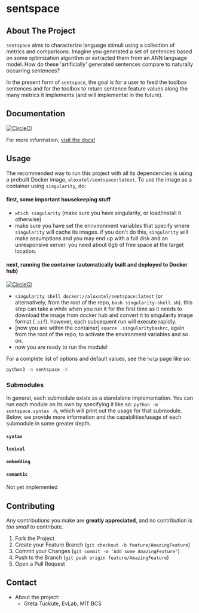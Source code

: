 # sentspace


<!-- ABOUT THE PROJECT -->
## About The Project

`sentspace`
aims to characterize language stimuli using a collection of metrics and comparisons.
Imagine you generated a set of sentences based on some optimization algorithm or extracted 
them from an ANN language model. How do these 'artificially' generated sentences compare to 
naturally occurring sentences?

In the present form of `sentspace`, 
the goal is for a user to feed the toolbox sentences and for the toolbox to return sentence feature values
along the many metrics it implements (and will implementat in the future).

## Documentation 
[![CircleCI](https://circleci.com/gh/aalok-sathe/sentspace/tree/main.svg?style=svg)](https://circleci.com/gh/aalok-sathe/sentspace/tree/main)

For more information, [visit the docs!](https://aalok-sathe.github.io/sentspace/index.html)

<!-- request read access to the [project doc](https://docs.google.com/document/d/1O1M7T5Ji6KKRvDfI7KQXe_LJ7l9O6_OZA7TEaVP4f8E/edit#). -->



## Usage

The recommended way to run this project with all its dependencies is using a prebuilt Docker image, `aloxatel/sentspace:latest`.
To use the image as a container using `singularity`, do:

#### **first, some important housekeeping stuff**
- `which singularity` (make sure you have singularity, or load/install it otherwise)
- make sure you have set the ennvironment variables that specify where `singularity` will cache its images. if you don't do this, `singularity` will make assumptions and you may end up with a full disk and an unresponsive server. you need about 6gb of free space at the target location.

#### **next, running the container** (automatically built and deployed to Docker hub)
[![CircleCI](https://circleci.com/gh/aalok-sathe/sentspace/tree/circle-ci.svg?style=svg)](https://circleci.com/gh/aalok-sathe/sentspace/tree/circle-ci)

- `singularity shell docker://aloxatel/sentspace:latest` (or alternatively, from the root of the repo, `bash singularity-shell.sh`). this step can take a while when you run it for the first time as it needs to download the image from docker hub and convert it to singularity image format (`.sif`). however, each subsequent run will execute rapidly.
- [now you are within the container] `source .singularitybashrc`, again from the root of the repo, to activate the environment variables and so on.
- now you are ready to run the module!

For a complete list of options and default values, see the `help` page like so:
```bash
python3 -m sentspace -h
```

### Submodules

In general, each submodule exists as a standalone implementation. You can run each module on its own by specifying it like so:
`python -m sentspace.syntax -h`, which will print out the usage for that submodule.
Below, we provide more information and the capabilities/usage of each submodule in some greater depth.

#### `syntax`

#### `lexical`

#### `embedding`

#### `semantic`
Not yet implemented

<!-- CONTRIBUTING -->
## Contributing

Any contributions you make are **greatly appreciated**, and no contribution is *too small* to contribute.

1. Fork the Project
2. Create your Feature Branch (`git checkout -b feature/AmazingFeature`)
3. Commit your Changes (`git commit -m 'Add some AmazingFeature'`)
4. Push to the Branch (`git push origin feature/AmazingFeature`)
5. Open a Pull Request

<!-- LICENSE
## License

MIT License. -->



<!-- CONTACT -->
## Contact

- About the project: 
  - Greta Tuckute, EvLab, MIT BCS
